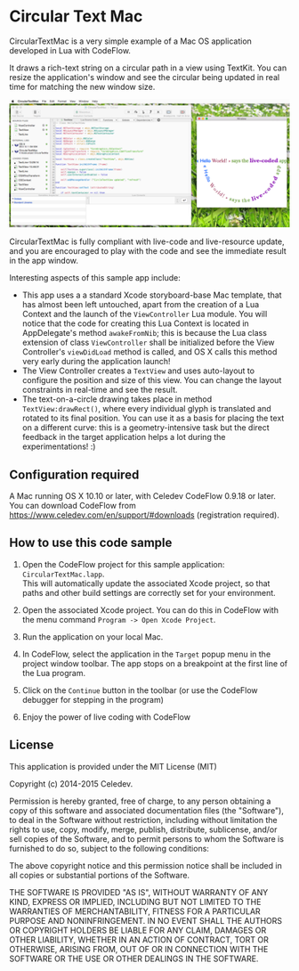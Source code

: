# Circular Text Mac

CircularTextMac is a very simple example of a Mac OS application developed in Lua with CodeFlow. 

It draws a rich-text string on a circular path in a view using TextKit. You can resize the application's window and see the circular being updated in real time for matching the new window size.

![CircularTextMac screen capture](readme-image.png)

CircularTextMac is fully compliant with live-code and live-resource update, and you are encouraged to play with the code and see the immediate result in the app window.

Interesting aspects of this sample app include:

- This app uses a a standard Xcode storyboard-base Mac template, that has almost been left untouched, apart from the creation of a Lua Context and the launch of the `ViewController` Lua module. You will notice that the code for creating this Lua Context is located in AppDelegate's method `awakeFromNib`; this is because the Lua class extension of class `ViewController` shall be initialized before the View Controller's `viewDidLoad` method is called, and OS X calls this method very early during the application launch!
- The View Controller creates a `TextView` and uses auto-layout to configure the position and size of this view. You can change the layout constraints in real-time and see the result.
- The text-on-a-circle drawing takes place in  method `TextView:drawRect()`, where every individual glyph is translated and rotated to its final position. You can use it as a basis for placing the text on a different curve: this is a geometry-intensive task but the direct feedback in the target application helps a lot during the experimentations! :)

## Configuration required

A Mac running OS X 10.10 or later, with Celedev CodeFlow 0.9.18 or later.  
You can download CodeFlow from <https://www.celedev.com/en/support/#downloads> (registration required).

## How to use this code sample

1. Open the CodeFlow project for this sample application: `CircularTextMac.lapp`.  
  This will automatically update the associated Xcode project, so that paths and other build settings are correctly set for your environment.

2. Open the associated Xcode project. You can do this in CodeFlow with the menu command `Program -> Open Xcode Project`.

3. Run the application on your local Mac.

4. In CodeFlow, select the application in the `Target` popup menu in the project window toolbar. The app stops on a breakpoint at the first line of the Lua program.

5. Click on the `Continue` button in the toolbar (or use the CodeFlow debugger for stepping in the program) 

6. Enjoy the power of live coding with CodeFlow

## License

This application is provided under the MIT License (MIT)

Copyright (c) 2014-2015 Celedev.

Permission is hereby granted, free of charge, to any person obtaining a copy
of this software and associated documentation files (the "Software"), to deal
in the Software without restriction, including without limitation the rights
to use, copy, modify, merge, publish, distribute, sublicense, and/or sell
copies of the Software, and to permit persons to whom the Software is
furnished to do so, subject to the following conditions:

The above copyright notice and this permission notice shall be included in
all copies or substantial portions of the Software.

THE SOFTWARE IS PROVIDED "AS IS", WITHOUT WARRANTY OF ANY KIND, EXPRESS OR
IMPLIED, INCLUDING BUT NOT LIMITED TO THE WARRANTIES OF MERCHANTABILITY,
FITNESS FOR A PARTICULAR PURPOSE AND NONINFRINGEMENT. IN NO EVENT SHALL THE
AUTHORS OR COPYRIGHT HOLDERS BE LIABLE FOR ANY CLAIM, DAMAGES OR OTHER
LIABILITY, WHETHER IN AN ACTION OF CONTRACT, TORT OR OTHERWISE, ARISING FROM,
OUT OF OR IN CONNECTION WITH THE SOFTWARE OR THE USE OR OTHER DEALINGS IN
THE SOFTWARE.
